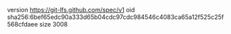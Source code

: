 version https://git-lfs.github.com/spec/v1
oid sha256:6bef65edc90a333d65b04cdc97cdc984546c4083ca65a12f525c25f568cfdaee
size 3008
